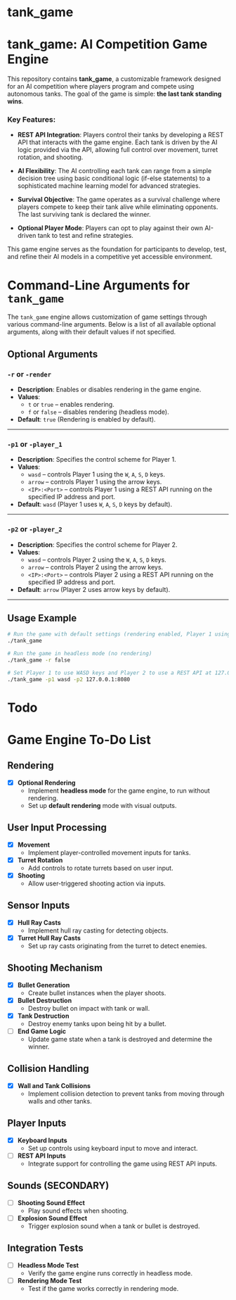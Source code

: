 # tank_game
# tank_game: AI Competition Game Engine

This repository contains **tank_game**, a customizable framework designed for an AI competition where players program and compete using autonomous tanks. The goal of the game is simple: **the last tank standing wins**.

### Key Features:
- **REST API Integration**: Players control their tanks by developing a REST API that interacts with the game engine. Each tank is driven by the AI logic provided via the API, allowing full control over movement, turret rotation, and shooting.
  
- **AI Flexibility**: The AI controlling each tank can range from a simple decision tree using basic conditional logic (if-else statements) to a sophisticated machine learning model for advanced strategies.
  
- **Survival Objective**: The game operates as a survival challenge where players compete to keep their tank alive while eliminating opponents. The last surviving tank is declared the winner.

- **Optional Player Mode**: Players can opt to play against their own AI-driven tank to test and refine strategies.

This game engine serves as the foundation for participants to develop, test, and refine their AI models in a competitive yet accessible environment.

# Command-Line Arguments for `tank_game`

The `tank_game` engine allows customization of game settings through various command-line arguments. Below is a list of all available optional arguments, along with their default values if not specified.

## Optional Arguments

### `-r` or `-render`
- **Description**: Enables or disables rendering in the game engine.
- **Values**:
  - `t` or `true` – enables rendering.
  - `f` or `false` – disables rendering (headless mode).
- **Default**: `true` (Rendering is enabled by default).

---

### `-p1` or `-player_1`
- **Description**: Specifies the control scheme for Player 1.
- **Values**:
  - `wasd` – controls Player 1 using the `W`, `A`, `S`, `D` keys.
  - `arrow` – controls Player 1 using the arrow keys.
  - `<IP>:<Port>` – controls Player 1 using a REST API running on the specified IP address and port.
- **Default**: `wasd` (Player 1 uses `W`, `A`, `S`, `D` keys by default).

---

### `-p2` or `-player_2`
- **Description**: Specifies the control scheme for Player 2.
- **Values**:
  - `wasd` – controls Player 2 using the `W`, `A`, `S`, `D` keys.
  - `arrow` – controls Player 2 using the arrow keys.
  - `<IP>:<Port>` – controls Player 2 using a REST API running on the specified IP address and port.
- **Default**: `arrow` (Player 2 uses arrow keys by default).

---

## Usage Example

```bash
# Run the game with default settings (rendering enabled, Player 1 using WASD, Player 2 using arrow keys)
./tank_game

# Run the game in headless mode (no rendering)
./tank_game -r false

# Set Player 1 to use WASD keys and Player 2 to use a REST API at 127.0.0.1:8080
./tank_game -p1 wasd -p2 127.0.0.1:8080
```

# Todo

# Game Engine To-Do List

## Rendering
- [X] **Optional Rendering**  
  - Implement **headless mode** for the game engine, to run without rendering.
  - Set up **default rendering** mode with visual outputs.

## User Input Processing
- [X] **Movement**  
  - Implement player-controlled movement inputs for tanks.
- [X] **Turret Rotation**  
  - Add controls to rotate turrets based on user input.
- [X] **Shooting**  
  - Allow user-triggered shooting action via inputs.

## Sensor Inputs
- [X] **Hull Ray Casts**  
  - Implement hull ray casting for detecting objects.
- [X] **Turret Hull Ray Casts**  
  - Set up ray casts originating from the turret to detect enemies.

## Shooting Mechanism
- [X] **Bullet Generation**  
  - Create bullet instances when the player shoots.
- [X] **Bullet Destruction**  
  - Destroy bullet on impact with tank or wall.
- [X] **Tank Destruction**  
  - Destroy enemy tanks upon being hit by a bullet.
- [ ] **End Game Logic**  
  - Update game state when a tank is destroyed and determine the winner.

## Collision Handling
- [X] **Wall and Tank Collisions**  
  - Implement collision detection to prevent tanks from moving through walls and other tanks.

## Player Inputs
- [X] **Keyboard Inputs**  
  - Set up controls using keyboard input to move and interact.
- [ ] **REST API Inputs**  
  - Integrate support for controlling the game using REST API inputs.

## Sounds (SECONDARY)
- [ ] **Shooting Sound Effect**  
  - Play sound effects when shooting.
- [ ] **Explosion Sound Effect**  
  - Trigger explosion sound when a tank or bullet is destroyed.

## Integration Tests
- [ ] **Headless Mode Test**  
  - Verify the game engine runs correctly in headless mode.
- [ ] **Rendering Mode Test**  
  - Test if the game works correctly in rendering mode.
